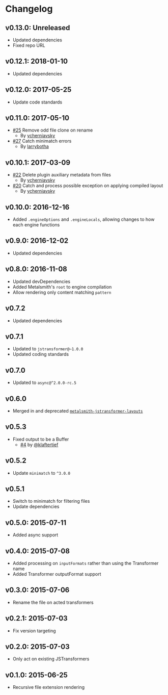 # Changelog

## v0.13.0: Unreleased

- Updated dependencies
- Fixed repo URL

## v0.12.1: 2018-01-10

- Updated dependencies

## v0.12.0: 2017-05-25

- Update code standards

## v0.11.0: 2017-05-10

- [#25](https://github.com/RobLoach/metalsmith-jstransformer/pull/25) Remove odd file clone on rename
  - By [ycherniavsky](https://github.com/ycherniavsky)
- [#27](https://github.com/RobLoach/metalsmith-jstransformer/pull/27) Catch minimatch errors
  - By [larrybotha](https://github.com/larrybotha)

## v0.10.1: 2017-03-09

- [#22](https://github.com/RobLoach/metalsmith-jstransformer/pull/22) Delete plugin auxiliary metadata from files
  - By [ycherniavsky](https://github.com/ycherniavsky)
- [#20](https://github.com/RobLoach/metalsmith-jstransformer/pull/20) Catch and process possible exception on applying compiled layout
  - By [ycherniavsky](https://github.com/ycherniavsky)

## v0.10.0: 2016-12-16

- Added `.engineOptions` and `.engineLocals`, allowing changes to how each engine functions

## v0.9.0: 2016-12-02

- Updated dependencies

## v0.8.0: 2016-11-08

- Updated devDependencies
- Added Metalsmith's `root` to engine compilation
- Allow rendering only content matching `pattern`

## v0.7.2

- Updated dependencies

## v0.7.1

- Updated to `jstransformer@~1.0.0`
- Updated coding standards

## v0.7.0

- Updated to `async@^2.0.0-rc.5`

## v0.6.0

- Merged in and deprecated [`metalsmith-jstransformer-layouts`](https://github.com/RobLoach/metalsmith-jstransformer-layouts)

## v0.5.3

- Fixed output to be a Buffer
  - [#4](https://github.com/RobLoach/metalsmith-jstransformer/pull/4) by [@klaftertief](https://github.com/klaftertief)

## v0.5.2

- Update `minimatch` to `^3.0.0`

## v0.5.1

- Switch to minimatch for filtering files
- Update dependencies

## v0.5.0: 2015-07-11

- Added async support

## v0.4.0: 2015-07-08

- Added processing on `inputFormats` rather than using the Transformer name
- Added Transformer outputFormat support

## v0.3.0: 2015-07-06

- Rename the file on acted transformers

## v0.2.1: 2015-07-03

- Fix version targeting

## v0.2.0: 2015-07-03

- Only act on existing JSTransformers

## v0.1.0: 2015-06-25

- Recursive file extension rendering
